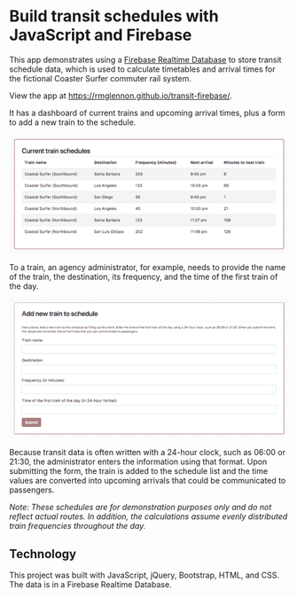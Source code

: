 # Build transit schedules with JavaScript and Firebase

This app demonstrates using a [Firebase Realtime Database](https://firebase.google.com/docs/database/) to store transit schedule data, which is used to calculate timetables and arrival times for the fictional Coaster Surfer commuter rail system.

View the app at https://rmglennon.github.io/transit-firebase/.

It has a dashboard of current trains and upcoming arrival times, plus a form to add a new train to the schedule.

![Screenshot of train schedules](schedule-screenshot.png)

To a train, an agency administrator, for example, needs to provide the name of the train, the destination, its frequency, and the time of the first train of the day.

![Screenshot of form to add trains to the schedule](form-screenshot.png)

Because transit data is often written with a 24-hour clock, such as 06:00 or 21:30, the administrator enters the information using that format. Upon submitting the form, the train is added to the schedule list and the time values are converted into upcoming arrivals that could be communicated to passengers.

_Note: These schedules are for demonstration purposes only and do not reflect actual routes. In addition, the calculations assume evenly distributed train frequencies throughout the day._

## Technology

This project was built with JavaScript, jQuery, Bootstrap, HTML, and CSS. The data is in a Firebase Realtime Database.
